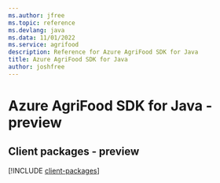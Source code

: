 ```yaml
---
ms.author: jfree
ms.topic: reference
ms.devlang: java
ms.data: 11/01/2022
ms.service: agrifood
description: Reference for Azure AgriFood SDK for Java
title: Azure AgriFood SDK for Java
author: joshfree
---
```

# Azure AgriFood SDK for Java - preview

## Client packages - preview
[!INCLUDE [client-packages](agrifood-client-index.md)]